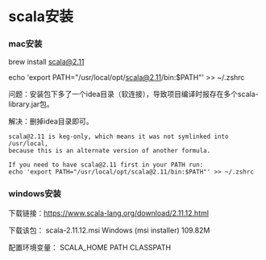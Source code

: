# scala安装

### mac安装
brew install scala@2.11

echo 'export PATH="/usr/local/opt/scala@2.11/bin:$PATH"' >> ~/.zshrc

问题：安装包下多了一个idea目录（软连接），导致项目编译时报存在多个scala-library.jar包。

解决：删掉idea目录即可。

	scala@2.11 is keg-only, which means it was not symlinked into /usr/local,
	because this is an alternate version of another formula.

	If you need to have scala@2.11 first in your PATH run:
 	echo 'export PATH="/usr/local/opt/scala@2.11/bin:$PATH"' >> ~/.zshrc

### windows安装

下载链接：https://www.scala-lang.org/download/2.11.12.html

下载该包：
scala-2.11.12.msi	Windows (msi installer)	109.82M

配置环境变量：
SCALA_HOME
PATH
CLASSPATH
